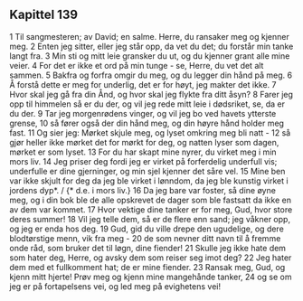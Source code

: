 ## Kapittel 139

1 Til sangmesteren; av David; en salme. Herre, du ransaker meg og kjenner meg.
2 Enten jeg sitter, eller jeg står opp, da vet du det; du forstår min tanke langt fra.
3 Min sti og mitt leie gransker du ut, og du kjenner grant alle mine veier.
4 For det er ikke et ord på min tunge - se, Herre, du vet det alt sammen.
5 Bakfra og forfra omgir du meg, og du legger din hånd på meg.
6 Å forstå dette er meg for underlig, det er for høyt, jeg makter det ikke.
7 Hvor skal jeg gå fra din Ånd, og hvor skal jeg flykte fra ditt åsyn?
8 Farer jeg opp til himmelen så er du der, og vil jeg rede mitt leie i dødsriket, se, da er du der.
9 Tar jeg morgenrødens vinger, og vil jeg bo ved havets ytterste grense,
10 så fører også der din hånd meg, og din høyre hånd holder meg fast.
11 Og sier jeg: Mørket skjule meg, og lyset omkring meg bli natt -
12 så gjør heller ikke mørket det for mørkt for deg, og natten lyser som dagen, mørket er som lyset.
13 For du har skapt mine nyrer, du virket meg i min mors liv.
14 Jeg priser deg fordi jeg er virket på forferdelig underfull vis; underfulle er dine gjerninger, og min sjel kjenner det såre vel.
15 Mine ben var ikke skjult for deg da jeg ble virket i lønndom, da jeg ble kunstig virket i jordens dyp*. / {* d.e. i mors liv.}
16 Da jeg bare var foster, så dine øyne meg, og i din bok ble de alle opskrevet de dager som ble fastsatt da ikke en av dem var kommet.
17 Hvor vektige dine tanker er for meg, Gud, hvor store deres summer!
18 Vil jeg telle dem, så er de flere enn sand; jeg våkner opp, og jeg er enda hos deg.
19 Gud, gid du ville drepe den ugudelige, og dere blodtørstige menn, vik fra meg -
20 de som nevner ditt navn til å fremme onde råd, som bruker det til løgn, dine fiender!
21 Skulle jeg ikke hate dem som hater deg, Herre, og avsky dem som reiser seg imot deg?
22 Jeg hater dem med et fullkomment hat; de er mine fiender.
23 Ransak meg, Gud, og kjenn mitt hjerte! Prøv meg og kjenn mine mangehånde tanker,
24 og se om jeg er på fortapelsens vei, og led meg på evighetens vei!
